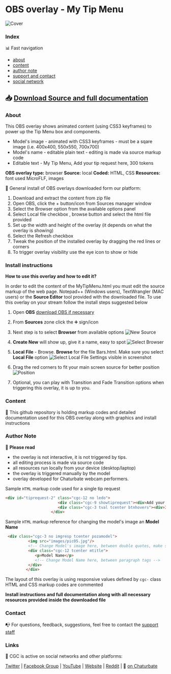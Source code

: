 # OBS overlay - My Tip Menu

![Cover](https://raw.githubusercontent.com/cssmfc/obs/master/obs_overlays/obs_my_tipmenu/how%20to%20use/assets/stats_cover_obs_overlay.jpg)


### Index

:bar_chart: Fast navigation

* [about](README.md#about)
* [content](README.md#content)
* [author note](README.md#author-note)
* [support and contact](README.md#contact)
* [social network](README.md#links)

## :inbox_tray: [Download Source and full documentation](https://github.com/cssmfc/obs/releases/tag/v1.0.MTM)

### About
This OBS overlay shows animated content (using CSS3 keyframes) to power up the Tip Menu box and components.
* Model's image - animated with CSS3 keyframes - must be a sqare image (i.e. 400x400, 550x550, 700x700)
* Model's name - editable plain text - editing is made via source markup code
* Editable text - My Tip Menu, Add your tip request here, 300 tokens
 

**OBS overlay type:** browser
**Source:** local
**Coded:** HTML, CSS
**Resources:** font used MicroFLF, images


:wrench: General install of OBS overlays downloaded form our platform:
1. Download and extract the content from zip file
2. Open OBS, click the + button/icon from Sources manager window
3. Select the Browser option from the available options panel
4. Select Local file checkbox , browse button and select the html file provided
5. Set up the width and height of the overlay (it depends on what the overlay is showing)
6. Select the Refresh checkbox
7. Tweak the position of the installed overlay by dragging the red lines or corners
8. To trigger overlay visibility use the eye icon to show or hide

### Install instructions
**How to use this overlay and how to edit it?**

In order to edit the content of the MyTipMenu.html you must edit the source markup of the web page. Notepad++ (Windows users), TextWrangler (MAC users) or the **Source Editor** tool provided with the downloaded file.
To use this overlay on your stream follow the install steps suggested below

1. Open **OBS** [download OBS if necessary](https://obsproject.com/)
2. From **Sources** zone click the :heavy_plus_sign: sign/icon
3. Next step is to select **Browser** from available options 
![New Source](https://raw.githubusercontent.com/cssmfc/obs/master/obs_overlays/obs_my_tipmenu/how%20to%20use/assets/1obs_add_new.jpg)

4. **Create New** will show up, give it a name, easy to spot 
![Select Browser](https://raw.githubusercontent.com/cssmfc/obs/master/obs_overlays/obs_my_tipmenu/how%20to%20use/assets/2obs_rename.jpg)

5. **Local File** - Browse. **Browse** for the file Bars.html. Make sure you select **Local File** option 
![Select Local File](https://raw.githubusercontent.com/cssmfc/obs/master/obs_overlays/obs_my_tipmenu/how%20to%20use/assets/3obs_local_file.jpg)
 Settings visible in screenshot
 
7. Drag the red corners to fit your main screen source for better position
![Position](https://raw.githubusercontent.com/cssmfc/obs/master/obs_overlays/obs_my_tipmenu/how%20to%20use/assets/4obs_reposition_resize.jpg)

8. Optional, you can play with Transition and Fade Transition options when triggering this overlay, it is up to you.



### Content

:open_file_folder: This github repository is holding markup codes and detailed documentation used for this OBS overlay along with graphics and install instructions


### Author Note

:memo: **Please read**
* the overlay is not interactive, it is not triggered by tips.
* all editing process is made via source code
* all resources run locally from your device (desktop/laptop)
* the overlay is triggered manually by the model
* overlay developed for Chaturbate webcam performers.


Sample `HTML` markup code used for a single tip request 

```html
<div id="tiprequest-2" class="cgc-12 no ledo">
                       <div class="cgc-9 showtiprequest"><div>Add your tip request here</div></div>
                       <div class="cgc-3 tval tcenter btnhovers"><div>300 tokens</div></div>
                    </div>
```

Sample `HTML` markup reference for changing the model's image an **Model Name** 

```html
 <div class="cgc-3 no imgresp tcenter pozamodel">
          <img src="images/pic05.jpg"/>
          <!-- Change Model's image here, between double quotes, make sure its a square image -->
          <div class="cgc-12 tcenter mtitle">
             <p>Model Name</p>
             <!-- Change Model Name here, between paragraph tags -->
          </div>
         </div>
```
The layout of this overlay is using responsive values defined by `cgc-` class
HTML and CSS markup codes are commented


**Install instructions and full documentation along with all necessary resources provided inside the downloaded file**


### Contact

:mailbox_with_no_mail: For questions, feedback, suggestions, feel free to contact the [support staff](https://camgirl.cloud/contact/) 


### Links 

:link: CGC is active on social networks and other platforms:

[Twitter](https://www.twitter.com/CSSMFC) | [Facebook Group](https://www.facebook.com/groups/xniteproductions/) | [YouTube](https://www.youtube.com/channel/UCbJQMNUNpK1Pt-uGyOq7iQw) | [Website](https://camgirl.cloud/) | [Reddit](https://www.reddit.com/r/CamgirlLiveEditor/) | :underage: [on Chaturbate](https://chaturbate.com/redglove/)
